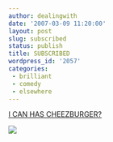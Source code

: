```yaml
---
author: dealingwith
date: '2007-03-09 11:20:00'
layout: post
slug: subscribed
status: publish
title: SUBSCRIBED
wordpress_id: '2057'
categories:
 - brilliant
 - comedy
 - elsewhere
---
```


[I CAN HAS CHEEZBURGER?][1]

![][2]

   [1]: http://www.icanhascheezburger.com/

   [2]:
http://daniel.iaspiretonothing.com/blog/files/2007/03/internetstooserious.jpg

